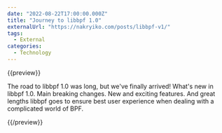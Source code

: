 ```yaml
---
date: "2022-08-22T17:00:00.000Z"
title: "Journey to libbpf 1.0"
externalUrl: "https://nakryiko.com/posts/libbpf-v1/"
tags:
  - External
categories:
  - Technology
---
```


{{preview}}

The road to libbpf 1.0 was long, but we've finally arrived! What's new in libbpf 1.0. Main breaking changes. New and exciting features. And great lengths libbpf goes to ensure best user experience when dealing with a complicated world of BPF.

{{/preview}}
